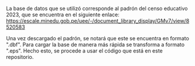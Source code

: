 La base de datos que se utilizó corresponde al padrón del censo educativo 2023, que se encuentra en el siguiente enlace: https://escale.minedu.gob.pe/uee/-/document_library_display/GMv7/view/8520583


Una vez descargado el padrón, se notará que este se encuentra en formato ".dbf". Para cargar la base de manera más rápida se transforma a formato ".eps". Hecho esto, se procede a usar el código que está en este repositorio.
